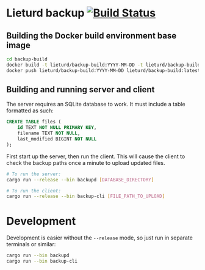 # Lieturd backup [![Build Status](https://travis-ci.org/Lieturd/backup.svg?branch=master)](https://travis-ci.org/Lieturd/backup)

## Building the Docker build environment base image

```bash
cd backup-build
docker build -t lieturd/backup-build:YYYY-MM-DD -t lieturd/backup-build:latest .
docker push lieturd/backup-build:YYYY-MM-DD lieturd/backup-build:latest
```

## Building and running server and client

The server requires an SQLite database to work. It must include a table
formatted as such:

```sql
CREATE TABLE files (
    id TEXT NOT NULL PRIMARY KEY,
    filename TEXT NOT NULL,
    last_modified BIGINT NOT NULL
);
```

First start up the server, then run the client. This will cause the client to
check the backup paths once a minute to upload updated files.

```bash
# To run the server:
cargo run --release --bin backupd [DATABASE_DIRECTORY]

# To run the client:
cargo run --release --bin backup-cli [FILE_PATH_TO_UPLOAD]
```

# Development

Development is easier without the `--release` mode, so just run in
separate terminals or similar:

```bash
cargo run --bin backupd
cargo run --bin backup-cli
```
